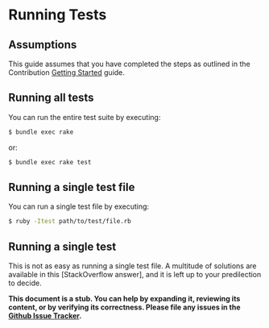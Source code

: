 # Running Tests

## Assumptions

This guide assumes that you have completed the steps as outlined in the
Contribution [Getting Started](./02-getting-started.md) guide.

## Running all tests

You can run the entire test suite by executing:

```bash
$ bundle exec rake
```

or:

```bash
$ bundle exec rake test
```

## Running a single test file

You can run a single test file by executing:

```bash
$ ruby -Itest path/to/test/file.rb
```

## Running a single test

This is not as easy as running a single test file. A multitude of solutions
are available in this [StackOverflow answer], and it is left up to your
predilection to decide.

**This document is a stub. You can help by expanding it, reviewing its content,
or by verifying its correctness. Please file any issues in the
[Github Issue Tracker](https://github.com/lotus/docs/issues).**
